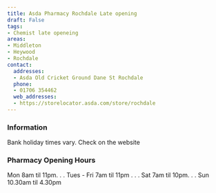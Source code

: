 ```yaml
---
title: Asda Pharmacy Rochdale Late opening
draft: False
tags:
- Chemist late openeing
areas:
- Middleton
- Heywood
- Rochdale
contact:
  addresses:
  - Asda Old Cricket Ground Dane St Rochdale
  phone:
  - 01706 354462
  web_addresses:
  - https://storelocator.asda.com/store/rochdale
---
```


### Information
Bank holiday times vary. Check on the website

### Pharmacy Opening Hours
Mon 8am til 11pm. . .
Tues - Fri 7am til 11pm . . .
Sat 7am til 10pm. . .
Sun 10.30am til 4.30pm
